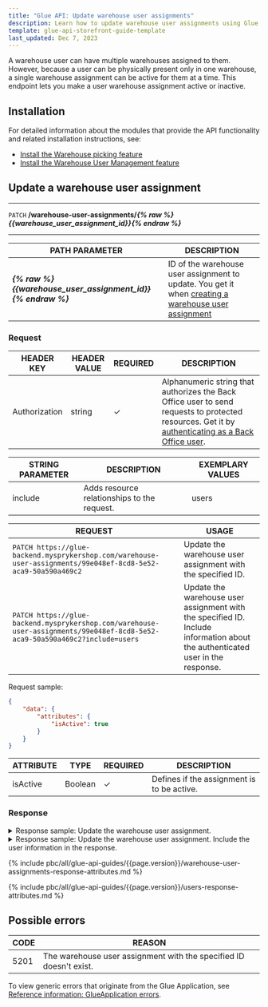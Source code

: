 ```yaml
---
title: "Glue API: Update warehouse user assignments"
description: Learn how to update warehouse user assignments using Glue API within your Spryker Unified Commerce project.
template: glue-api-storefront-guide-template
last_updated: Dec 7, 2023
---
```


A warehouse user can have multiple warehouses assigned to them. However, because a user can be physically present only in one warehouse, a single warehouse assignment can be active for them at a time. This endpoint lets you make a user warehouse assignment active or inactive.

## Installation

For detailed information about the modules that provide the API functionality and related installation instructions, see:

- [Install the Warehouse picking feature](/docs/pbc/all/warehouse-management-system/{{page.version}}/unified-commerce/install-and-upgrade/install-the-warehouse-picking-feature.html)
- [Install the Warehouse User Management feature](/docs/pbc/all/warehouse-management-system/{{page.version}}/unified-commerce/install-and-upgrade/install-the-warehouse-user-management-feature.html)


## Update a warehouse user assignment

---
`PATCH` **/warehouse-user-assignments/*{% raw %}{{warehouse_user_assignment_id}}{% endraw %}***

---

| PATH PARAMETER | DESCRIPTION |
| - | - |
| ***{% raw %}{{warehouse_user_assignment_id}}{% endraw %}*** | ID of the warehouse user assignment to update. You get it when [creating a warehouse user assignment](/docs/pbc/all/warehouse-management-system/{{page.version}}/unified-commerce/manage-using-glue-api/manage-warehouse-user-assignments/glue-api-create-warehouse-user-assignments.html) |

### Request

| HEADER KEY | HEADER VALUE | REQUIRED | DESCRIPTION |
| --- | --- | --- | --- |
| Authorization | string | &check; | Alphanumeric string that authorizes the Back Office user to send requests to protected resources. Get it by [authenticating as a Back Office user](/docs/pbc/all/identity-access-management/{{page.version}}/manage-using-glue-api/glue-api-authenticate-as-a-back-office-user.html).  |

| STRING PARAMETER | DESCRIPTION | EXEMPLARY VALUES |
| --- | --- | --- |
| include | Adds resource relationships to the request. | users |

| REQUEST  | USAGE |
| --- | --- |
| `PATCH https://glue-backend.mysprykershop.com/warehouse-user-assignments/99e048ef-8cd8-5e52-aca9-50a590a469c2` | Update the warehouse user assignment with the specified ID.  |
| `PATCH https://glue-backend.mysprykershop.com/warehouse-user-assignments/99e048ef-8cd8-5e52-aca9-50a590a469c2?include=users` | Update the warehouse user assignment with the specified ID. Include information about the authenticated user in the response.  |

Request sample:

```json
{
    "data": {
        "attributes": {
            "isActive": true
        }
    }
}
```

| ATTRIBUTE | TYPE | REQUIRED | DESCRIPTION |
| --- | --- | --- | --- |
| isActive | Boolean | &check; | Defines if the assignment is to be active. |


### Response

<details>
  <summary>Response sample: Update the warehouse user assignment.</summary>

```json
{
    "data": {
        "type": "warehouse-user-assignments",
        "id": "99e048ef-8cd8-5e52-aca9-50a590a469c2",
        "attributes": {
            "userUuid": "0c1b09b7-fb51-5fdc-9ef0-1c809d7d99da",
            "isActive": true,
            "warehouse": {
                "name": "Warehouse1",
                "uuid": "834b3731-02d4-5d6f-9a61-d63ae5e70517",
                "isActive": true
            }
        },
        "links": {
            "self": "https://glue-backend.mysprykershop.com/warehouse-user-assignments/99e048ef-8cd8-5e52-aca9-50a590a469c2"
        }
    }
}
```

</details>

<details>
  <summary>Response sample: Update the warehouse user assignment. Include the user information in the response.</summary>

```json
{
    "data": {
        "type": "warehouse-user-assignments",
        "id": "99e048ef-8cd8-5e52-aca9-50a590a469c2",
        "attributes": {
            "userUuid": "0c1b09b7-fb51-5fdc-9ef0-1c809d7d99da",
            "isActive": true,
            "warehouse": {
                "name": "Warehouse1",
                "uuid": "834b3731-02d4-5d6f-9a61-d63ae5e70517",
                "isActive": true
            }
        },
        "relationships": {
            "users": {
                "data": [
                    {
                        "type": "users",
                        "id": "0c1b09b7-fb51-5fdc-9ef0-1c809d7d99da"
                    }
                ]
            }
        },
        "links": {
            "self": "https://glue-backend.mysprykershop.com/warehouse-user-assignments/99e048ef-8cd8-5e52-aca9-50a590a469c2?include=users"
        }
    },
    "included": [
        {
            "type": "users",
            "id": "0c1b09b7-fb51-5fdc-9ef0-1c809d7d99da",
            "attributes": {
                "username": "herald.hopkins@spryker.com",
                "firstName": "Herald",
                "lastName": "Hopkins"
            },
            "links": {
                "self": "https://glue-backend.mysprykershop.com/users/0c1b09b7-fb51-5fdc-9ef0-1c809d7d99da?include=users"
            }
        }
    ]
}
```

</details>  


{% include pbc/all/glue-api-guides/{{page.version}}/warehouse-user-assignments-response-attributes.md %} <!-- To edit, see /_includes/pbc/all/glue-api-guides/202311.0/warehouse-user-assignments-response-attributes.md -->

{% include pbc/all/glue-api-guides/{{page.version}}/users-response-attributes.md %} <!-- To edit, see /_includes/pbc/all/glue-api-guides/202311.0/users-response-attributes.md -->



## Possible errors

| CODE | REASON |
| --- | --- |
| 5201 | The warehouse user assignment with the specified ID doesn't exist.  |

To view generic errors that originate from the Glue Application, see [Reference information: GlueApplication errors](/docs/dg/dev/glue-api/{{page.version}}/rest-api/reference-information-glueapplication-errors.html).
